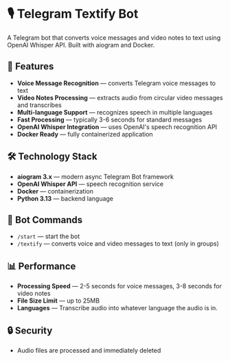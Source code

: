 # 🎙️ Telegram Textify Bot

A Telegram bot that converts voice messages and video notes to text using OpenAI Whisper API. Built with aiogram and Docker.

## 🚀 Features

- **Voice Message Recognition** — converts Telegram voice messages to text
- **Video Notes Processing** — extracts audio from circular video messages and transcribes
- **Multi-language Support** — recognizes speech in multiple languages
- **Fast Processing** — typically 3-6 seconds for standard messages
- **OpenAI Whisper Integration** — uses OpenAI's speech recognition API
- **Docker Ready** — fully containerized application

## 🛠️ Technology Stack

- **aiogram 3.x** — modern async Telegram Bot framework
- **OpenAI Whisper API** — speech recognition service
- **Docker** — containerization
- **Python 3.13** — backend language

## 🤖 Bot Commands

- `/start` — start the bot
- `/textify` — converts voice and video messages to text (only in groups) 

## 📊 Performance

- **Processing Speed** — 2-5 seconds for voice messages, 3-8 seconds for video notes
- **File Size Limit** — up to 25MB
- **Languages** — Transcribe audio into whatever language the audio is in.

## 🔒 Security

- Audio files are processed and immediately deleted